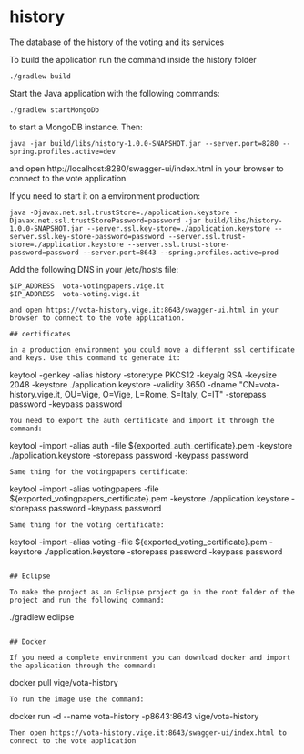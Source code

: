 # history
The database of the history of the voting and its services

To build the application run the command inside the history folder
```
./gradlew build
```
Start the Java application with the following commands:
```
./gradlew startMongoDb
```
to start a MongoDB instance. Then:
```
java -jar build/libs/history-1.0.0-SNAPSHOT.jar --server.port=8280 --spring.profiles.active=dev
```
and open http://localhost:8280/swagger-ui/index.html in your browser to connect to the vote application.

If you need to start it on a environment production:
```
java -Djavax.net.ssl.trustStore=./application.keystore -Djavax.net.ssl.trustStorePassword=password -jar build/libs/history-1.0.0-SNAPSHOT.jar --server.ssl.key-store=./application.keystore --server.ssl.key-store-password=password --server.ssl.trust-store=./application.keystore --server.ssl.trust-store-password=password --server.port=8643 --spring.profiles.active=prod
```

Add the following DNS in your /etc/hosts file:
```
$IP_ADDRESS  vota-votingpapers.vige.it
$IP_ADDRESS  vota-voting.vige.it

and open https://vota-history.vige.it:8643/swagger-ui.html in your browser to connect to the vote application.

## certificates

in a production environment you could move a different ssl certificate and keys. Use this command to generate it:
```
keytool -genkey -alias history -storetype PKCS12 -keyalg RSA -keysize 2048 -keystore ./application.keystore -validity 3650 -dname "CN=vota-history.vige.it, OU=Vige, O=Vige, L=Rome, S=Italy, C=IT" -storepass password -keypass password
```
You need to export the auth certificate and import it through the command:
```
keytool -import -alias auth -file ${exported_auth_certificate}.pem -keystore ./application.keystore -storepass password -keypass password
```
Same thing for the votingpapers certificate:
```
keytool -import -alias votingpapers -file ${exported_votingpapers_certificate}.pem -keystore ./application.keystore -storepass password -keypass password
```
Same thing for the voting certificate:
```
keytool -import -alias voting -file ${exported_voting_certificate}.pem -keystore ./application.keystore -storepass password -keypass password
```

## Eclipse

To make the project as an Eclipse project go in the root folder of the project and run the following command:
```
./gradlew eclipse
```

## Docker

If you need a complete environment you can download docker and import the application through the command:
```
docker pull vige/vota-history
```
To run the image use the command:
```
docker run -d --name vota-history -p8643:8643 vige/vota-history
```
Then open https://vota-history.vige.it:8643/swagger-ui/index.html to connect to the vote application
